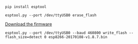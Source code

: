 `pip install esptool`

`esptool.py --port /dev/ttyUSB0 erase_flash`

[Download the firmware](http://micropython.org/download#esp8266)

`esptool.py --port /dev/ttyUSB0 --baud 460800 write_flash --flash_size=detect 0 esp8266-20170108-v1.8.7.bin`
